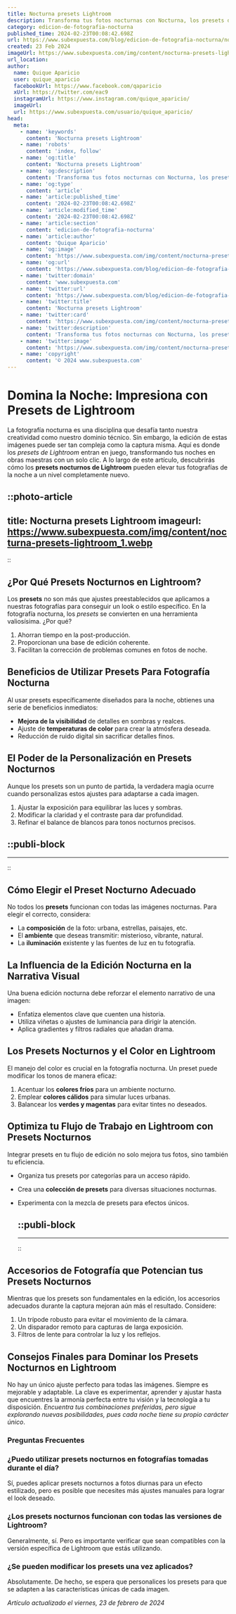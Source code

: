 ```yaml
---
title: Nocturna presets Lightroom
description: Transforma tus fotos nocturnas con Nocturna, los presets de Lightroom que dan vida a la oscuridad de manera profesional y sutil.
category: edicion-de-fotografia-nocturna
published_time: 2024-02-23T00:08:42.698Z
url: https://www.subexpuesta.com/blog/edicion-de-fotografia-nocturna/nocturna-presets-lightroom
created: 23 Feb 2024
imageUrl: https://www.subexpuesta.com/img/content/nocturna-presets-lightroom_1.webp
url_location:
author:
  name: Quique Aparicio
  user: quique_aparicio
  facebookUrl: https://www.facebook.com/qaparicio
  xUrl: https://twitter.com/eac9
  instagramUrl: https://www.instagram.com/quique_aparicio/
  imageUrl: 
  url: https://www.subexpuesta.com/usuario/quique_aparicio/
head:
  meta:
    - name: 'keywords'
      content: 'Nocturna presets Lightroom'
    - name: 'robots'
      content: 'index, follow'
    - name: 'og:title'
      content: 'Nocturna presets Lightroom'
    - name: 'og:description'
      content: 'Transforma tus fotos nocturnas con Nocturna, los presets de Lightroom que dan vida a la oscuridad de manera profesional y sutil.'
    - name: 'og:type'
      content: 'article'
    - name: 'article:published_time'
      content: '2024-02-23T00:08:42.698Z'
    - name: 'article:modified_time'
      content: '2024-02-23T00:08:42.698Z'
    - name: 'article:section'
      content: 'edicion-de-fotografia-nocturna'
    - name: 'article:author'
      content: 'Quique Aparicio'
    - name: 'og:image'
      content: 'https://www.subexpuesta.com/img/content/nocturna-presets-lightroom_1.webp'
    - name: 'og:url'
      content: 'https://www.subexpuesta.com/blog/edicion-de-fotografia-nocturna/nocturna-presets-lightroom'
    - name: 'twitter:domain'
      content: 'www.subexpuesta.com'
    - name: 'twitter:url'
      content: 'https://www.subexpuesta.com/blog/edicion-de-fotografia-nocturna/nocturna-presets-lightroom'
    - name: 'twitter:title'
      content: 'Nocturna presets Lightroom'
    - name: 'twitter:card'
      content: 'https://www.subexpuesta.com/img/content/nocturna-presets-lightroom_1.webp'
    - name: 'twitter:description'
      content: 'Transforma tus fotos nocturnas con Nocturna, los presets de Lightroom que dan vida a la oscuridad de manera profesional y sutil.'
    - name: 'twitter:image'
      content: 'https://www.subexpuesta.com/img/content/nocturna-presets-lightroom_1.webp'
    - name: 'copyright'
      content: '© 2024 www.subexpuesta.com'
---
```

# Domina la Noche: Impresiona con Presets de Lightroom

La fotografía nocturna es una disciplina que desafía tanto nuestra creatividad como nuestro dominio técnico. Sin embargo, la edición de estas imágenes puede ser tan compleja como la captura misma. Aquí es donde los _presets de Lightroom_ entran en juego, transformando tus noches en obras maestras con un solo clic. A lo largo de este artículo, descubrirás cómo los **presets nocturnos de Lightroom** pueden elevar tus fotografías de la noche a un nivel completamente nuevo.


::photo-article
---
title: Nocturna presets Lightroom
imageurl: https://www.subexpuesta.com/img/content/nocturna-presets-lightroom_1.webp
---
::


## ¿Por Qué Presets Nocturnos en Lightroom?

Los **presets** no son más que ajustes preestablecidos que aplicamos a nuestras fotografías para conseguir un look o estilo específico. En la fotografía nocturna, los _presets_ se convierten en una herramienta valiosísima. ¿Por qué?

1. Ahorran tiempo en la post-producción.
2. Proporcionan una base de edición coherente.
3. Facilitan la corrección de problemas comunes en fotos de noche.

## Beneficios de Utilizar Presets Para Fotografía Nocturna

Al usar presets específicamente diseñados para la noche, obtienes una serie de beneficios inmediatos:

- **Mejora de la visibilidad** de detalles en sombras y realces.
- Ajuste de **temperaturas de color** para crear la atmósfera deseada.
- Reducción de ruido digital sin sacrificar detalles finos.

## El Poder de la Personalización en Presets Nocturnos

Aunque los presets son un punto de partida, la verdadera magia ocurre cuando personalizas estos ajustes para adaptarse a cada imagen.

1. Ajustar la exposición para equilibrar las luces y sombras.
2. Modificar la claridad y el contraste para dar profundidad.
3. Refinar el balance de blancos para tonos nocturnos precisos.


  ::publi-block
  ---
  ---
  ::
  
  
## Cómo Elegir el Preset Nocturno Adecuado

No todos los **presets** funcionan con todas las imágenes nocturnas. Para elegir el correcto, considera:

- La **composición** de la foto: urbana, estrellas, paisajes, etc.
- El **ambiente** que deseas transmitir: misterioso, vibrante, natural.
- La **iluminación** existente y las fuentes de luz en tu fotografía.

## La Influencia de la Edición Nocturna en la Narrativa Visual

Una buena edición nocturna debe reforzar el elemento narrativo de una imagen:

- Enfatiza elementos clave que cuenten una historia.
- Utiliza viñetas o ajustes de luminancia para dirigir la atención.
- Aplica gradientes y filtros radiales que añadan drama.

## Los Presets Nocturnos y el Color en Lightroom

El manejo del color es crucial en la fotografía nocturna. Un preset puede modificar los tonos de manera eficaz:

1. Acentuar los **colores fríos** para un ambiente nocturno.
2. Emplear **colores cálidos** para simular luces urbanas.
3. Balancear los **verdes y magentas** para evitar tintes no deseados.

## Optimiza tu Flujo de Trabajo en Lightroom con Presets Nocturnos

Integrar presets en tu flujo de edición no solo mejora tus fotos, sino también tu eficiencia.

- Organiza tus presets por categorías para un acceso rápido.
- Crea una **colección de presets** para diversas situaciones nocturnas.
- Experimenta con la mezcla de presets para efectos únicos.


  ::publi-block
  ---
  ---
  ::
  
  
## Accesorios de Fotografía que Potencian tus Presets Nocturnos

Mientras que los presets son fundamentales en la edición, los accesorios adecuados durante la captura mejoran aún más el resultado. Considere:

1. Un trípode robusto para evitar el movimiento de la cámara.
2. Un disparador remoto para capturas de larga exposición.
3. Filtros de lente para controlar la luz y los reflejos.

## Consejos Finales para Dominar los Presets Nocturnos en Lightroom

No hay un único ajuste perfecto para todas las imágenes. Siempre es mejorable y adaptable. La clave es experimentar, aprender y ajustar hasta que encuentres la armonía perfecta entre tu visión y la tecnología a tu disposición. _Encuentra tus combinaciones preferidas, pero sigue explorando nuevas posibilidades, pues cada noche tiene su propio carácter único_.

### Preguntas Frecuentes

### ¿Puedo utilizar presets nocturnos en fotografías tomadas durante el día?

Sí, puedes aplicar presets nocturnos a fotos diurnas para un efecto estilizado, pero es posible que necesites más ajustes manuales para lograr el look deseado.

### ¿Los presets nocturnos funcionan con todas las versiones de Lightroom?

Generalmente, sí. Pero es importante verificar que sean compatibles con la versión específica de Lightroom que estás utilizando.

### ¿Se pueden modificar los presets una vez aplicados?

Absolutamente. De hecho, se espera que personalices los presets para que se adapten a las características únicas de cada imagen.

_Artículo actualizado el viernes, 23 de febrero de 2024_